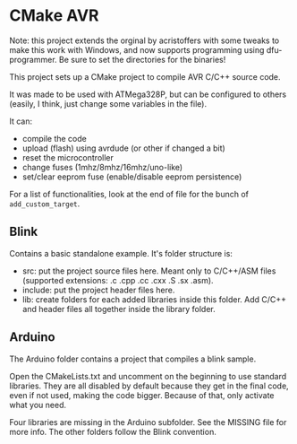 CMake AVR
=========

Note: this project extends the orginal by acristoffers with some tweaks to make this work with Windows, and now supports programming using dfu-programmer. Be sure to set the directories for the binaries!

This project sets up a CMake project to compile AVR C/C++ source code.

It was made to be used with ATMega328P, but can be configured to others (easily, I think, just change some variables in the file).

It can:

- compile the code
- upload (flash) using avrdude (or other if changed a bit)
- reset the microcontroller
- change fuses (1mhz/8mhz/16mhz/uno-like)
- set/clear eeprom fuse (enable/disable eeprom persistence)

For a list of functionalities, look at the end of file for the bunch of `add_custom_target`.

Blink
-----

Contains a basic standalone example. It's folder structure is:

- src: put the project source files here. Meant only to C/C++/ASM files (supported extensions: .c .cpp .cc .cxx .S .sx .asm).
- include: put the project header files here.
- lib: create folders for each added libraries inside this folder. Add C/C++ and header files all together inside the library folder.

Arduino
-------

The Arduino folder contains a project that compiles a blink sample.

Open the CMakeLists.txt and uncomment on the beginning to use standard libraries. They are all disabled by default because they get in the final code, even if not used, making the code bigger. Because of that, only activate what you need.

Four libraries are missing in the Arduino subfolder. See the MISSING file for more info. The other folders follow the Blink convention.

